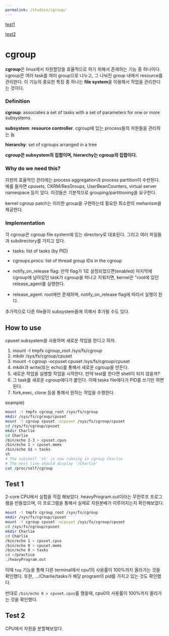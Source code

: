 ```yaml
---
permalink: /studies/cgroup/
---
```

[test1](https://hipiphock.github.io/cgroup/test1)

[test2](https://hipiphock.github.io/cgroup/test2)

# cgroup
**cgroup**은 linux에서 자원할당을 효율적으로 하기 위해서 존재하는 기능 중 하나이다.
cgroup은 여러 task를 여러 group으로 나누고, 그 나눠진 group 내에서 resource를 관리한다.
이 기능의 중요한 특징 중 하나는 **file system**을 이용해서 작업을 관리한다는 것이다.

### Definition

**cgroup**: associates a set of tasks with a set of parameters for one or more subsystems
  
**subsystem**:  **resource controller**. cgroup에 있는 process들의 자원들을 관리하는 놈
  
**hierarchy**:  set of cgroups arranged in a tree
  
**cgroup은 subsystem의 집합이며, hierarchy는 cgroup의 집합이다.**

### Why do we need this?

자원의 효율적인 관리에는 process aggregation과 process partition이 수반된다. 예를 들자면 cpusets, CKRM/ResGroups, UserBeanCounters, virtual server namespace 등이 있다. 이것들은 기본적으로 grouping/partitioning을 요구한다.
  
kernel cgroup patch는 이러한 group을 구현하는데 필요한 최소한의 mehanism을 제공한다.

### Implementation

각 cgroup은 cgroup file system에 있는 directory로 대표된다. 그리고 여러 파일들과 subdirectory를 가지고 있다.

*  tasks: list of tasks (by PID)

*  cgroups.procs: list of thread group IDs in the cgroup

*  notify_on_release flag: 만약 flag가 1로 설정되었으면(enabled) 마지막에 cgroup에 남아있던 task가 cgroup을 떠나고 지워지면, kernel은 "root에 있던 release_agent를 실행한다.

*  release_agent: root에만 존재하며, notify_on_release flag에 따라서 실행이 된다.

추가적으로 다른 file들이 subsystem들에 의해서 추가될 수도 있다.


## How to use
cpuset subsystem을 사용하며 새로운 작업을 한다고 하자.

1. mount -t tmpfs cgroup_root /sys/fs/cgroup
2. mkdir /sys/fs/cgroup/cpuset
3. mount -t cgroup -ocpuset cpuset /sys/fs/cgroup/cpuset
4. mkdir과 write(또는 echo)를 통해서 새로운 cgroup을 만든다.
5. 새로운 작업을 실행할 작업을 시작한다. 만약 test를 한다면 shell이 되지 않을까?
6. 그 task를 새로운 cgroup에다가 붙인다. 이때 tasks file에다가 PID를 쓰기만 하면 된다.
7. fork,exec, clone 등을 통해서 원하는 작업을 수행한다.

example)

``` bash
mount -t tmpfs cgroup_root /sys/fs/cgroup
mkdir /sys/fs/cgroup/cpuset
mount -t cgroup cpuset -ocpuset /sys/fs/cgroup/cpuset
cd /sys/fs/cgroup/cpuset
mkdir Charlie
cd Charlie
/bin/echo 2-3 > cpuset.cpus
/bin/echo 1 > cpuset.mems
/bin/echo $$ > tasks
sh
# The subshell 'sh' is now running in cgroup Charlie
# The next line should display '/Charlie'
cat /proc/self/cgroup
```

## Test 1
2-core CPU에서 실험을 직접 해보았다.
heavyProgram.out이라는 무한루프 프로그램을 만들었으며, 이 프로그램을 통해서 실제로 자원분배가 이루어지는지 확인해보았다.

``` bash
mount -t tmpfs cgroup_root /sys/fs/cgroup
mkdir /sys/fs/cgroup/cpuset
mount -t cgroup cpuset -ocpuset /sys/fs/cgroup/cpuset
cd /sys/fs/cgroup/cpuset
mkdir Charlie
cd Charlie
/bin/echo 1 > cpuset.cpus
/bin/echo 0 > cpuset.mems
/bin/echo 0 > tasks
cd ~/practice
./heavyProgram.out
```
이때 `top` 기능을 통해 다른 terminal에서 cpu1의 사용률이 100%까지 올라가는 것을 확인했다. 또한, .../Charlie/tasks가 해당 program의 pid를 가지고 있는 것도 확인했다.

반대로 `/bin/echo 0 > cpuset.cpus`를 했을때, cpu0의 사용률이 100%까지 올라가는 것을 확인했다.

## Test 2
CPU에서 자원을 분할해보았다.
